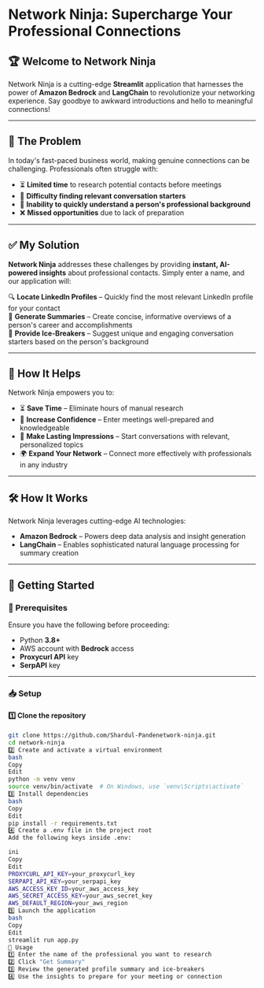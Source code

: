 # Network Ninja: Supercharge Your Professional Connections

## 🏆 Welcome to Network Ninja
Network Ninja is a cutting-edge **Streamlit** application that harnesses the power of **Amazon Bedrock** and **LangChain** to revolutionize your networking experience. Say goodbye to awkward introductions and hello to meaningful connections!

---

## 🚀 The Problem
In today's fast-paced business world, making genuine connections can be challenging. Professionals often struggle with:

- ⏳ **Limited time** to research potential contacts before meetings  
- 🧐 **Difficulty finding relevant conversation starters**  
- 📖 **Inability to quickly understand a person's professional background**  
- ❌ **Missed opportunities** due to lack of preparation  

---

## ✅ My Solution
**Network Ninja** addresses these challenges by providing **instant, AI-powered insights** about professional contacts. Simply enter a name, and our application will:

🔍 **Locate LinkedIn Profiles** – Quickly find the most relevant LinkedIn profile for your contact  
📜 **Generate Summaries** – Create concise, informative overviews of a person's career and accomplishments  
💬 **Provide Ice-Breakers** – Suggest unique and engaging conversation starters based on the person's background  

---

## 🎯 How It Helps
Network Ninja empowers you to:

- ⏳ **Save Time** – Eliminate hours of manual research  
- 💪 **Increase Confidence** – Enter meetings well-prepared and knowledgeable  
- 🤝 **Make Lasting Impressions** – Start conversations with relevant, personalized topics  
- 🌍 **Expand Your Network** – Connect more effectively with professionals in any industry  

---

## 🛠️ How It Works
Network Ninja leverages cutting-edge AI technologies:

- **Amazon Bedrock** – Powers deep data analysis and insight generation  
- **LangChain** – Enables sophisticated natural language processing for summary creation  

---

## 🔧 Getting Started

### **📌 Prerequisites**
Ensure you have the following before proceeding:

- Python **3.8+**  
- AWS account with **Bedrock** access  
- **Proxycurl API** key  
- **SerpAPI** key  

---

### **📥 Setup**

#### **1️⃣ Clone the repository**
```bash
git clone https://github.com/Shardul-Pandenetwork-ninja.git
cd network-ninja
2️⃣ Create and activate a virtual environment
bash
Copy
Edit
python -m venv venv
source venv/bin/activate  # On Windows, use `venv\Scripts\activate`
3️⃣ Install dependencies
bash
Copy
Edit
pip install -r requirements.txt
4️⃣ Create a .env file in the project root
Add the following keys inside .env:

ini
Copy
Edit
PROXYCURL_API_KEY=your_proxycurl_key
SERPAPI_API_KEY=your_serpapi_key
AWS_ACCESS_KEY_ID=your_aws_access_key
AWS_SECRET_ACCESS_KEY=your_aws_secret_key
AWS_DEFAULT_REGION=your_aws_region
5️⃣ Launch the application
bash
Copy
Edit
streamlit run app.py
🎯 Usage
1️⃣ Enter the name of the professional you want to research
2️⃣ Click "Get Summary"
3️⃣ Review the generated profile summary and ice-breakers
4️⃣ Use the insights to prepare for your meeting or connection


